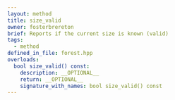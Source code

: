 ```yaml
---
layout: method
title: size_valid
owner: fosterbrereton
brief: Reports if the current size is known (valid)
tags:
  - method
defined_in_file: forest.hpp
overloads:
  bool size_valid() const:
    description: __OPTIONAL__
    return: __OPTIONAL__
    signature_with_names: bool size_valid() const
---
```

